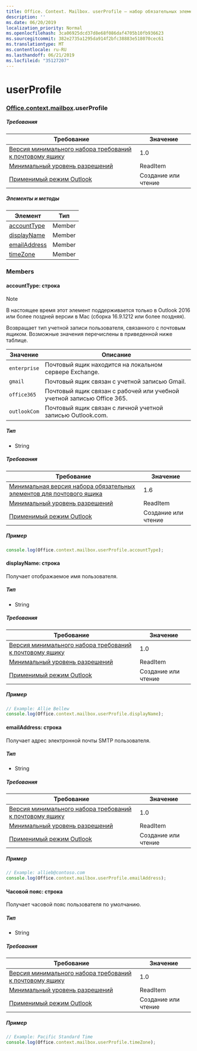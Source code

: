 ```yaml
---
title: Office. Context. Mailbox. userProfile — набор обязательных элементов 1,6
description: ''
ms.date: 06/20/2019
localization_priority: Normal
ms.openlocfilehash: 3ca06925dcd37d8e68f086daf4705b10fb936623
ms.sourcegitcommit: 382e2735a1295da914f2bfc38883e518070cec61
ms.translationtype: MT
ms.contentlocale: ru-RU
ms.lasthandoff: 06/21/2019
ms.locfileid: "35127207"
---
```

# <a name="userprofile"></a>userProfile

### <a name="officeofficemdcontextofficecontextmdmailboxofficecontextmailboxmduserprofile"></a>[Office](Office.md)[.context](Office.context.md)[.mailbox](Office.context.mailbox.md).userProfile

##### <a name="requirements"></a>Требования

|Требование| Значение|
|---|---|
|[Версия минимального набора требований к почтовому ящику](/office/dev/add-ins/reference/requirement-sets/outlook-api-requirement-sets)| 1.0|
|[Минимальный уровень разрешений](/outlook/add-ins/understanding-outlook-add-in-permissions)| ReadItem|
|[Применимый режим Outlook](/outlook/add-ins/#extension-points)| Создание или чтение|

##### <a name="members-and-methods"></a>Элементы и методы

| Элемент | Тип |
|--------|------|
| [accountType](#accounttype-string) | Member |
| [displayName](#displayname-string) | Member |
| [emailAddress](#emailaddress-string) | Member |
| [timeZone](#timezone-string) | Member |

### <a name="members"></a>Members

#### <a name="accounttype-string"></a>accountType: строка

> [!NOTE]
> В настоящее время этот элемент поддерживается только в Outlook 2016 или более поздней версии в Mac (сборка 16.9.1212 или более поздняя).

Возвращает тип учетной записи пользователя, связанного с почтовым ящиком. Возможные значения перечислены в приведенной ниже таблице.

| Значение | Описание |
|-------|-------------|
| `enterprise` | Почтовый ящик находится на локальном сервере Exchange. |
| `gmail` | Почтовый ящик связан с учетной записью Gmail. |
| `office365` | Почтовый ящик связан с рабочей или учебной учетной записью Office 365. |
| `outlookCom` | Почтовый ящик связан с личной учетной записью Outlook.com. |

##### <a name="type"></a>Тип

*   String

##### <a name="requirements"></a>Требования

|Требование| Значение|
|---|---|
|[Минимальная версия набора обязательных элементов для почтового ящика](/office/dev/add-ins/reference/requirement-sets/outlook-api-requirement-sets)| 1.6 |
|[Минимальный уровень разрешений](/outlook/add-ins/understanding-outlook-add-in-permissions)| ReadItem|
|[Применимый режим Outlook](/outlook/add-ins/#extension-points)| Создание или чтение|

##### <a name="example"></a>Пример

```javascript
console.log(Office.context.mailbox.userProfile.accountType);
```

#### <a name="displayname-string"></a>displayName: строка

Получает отображаемое имя пользователя.

##### <a name="type"></a>Тип

*   String

##### <a name="requirements"></a>Требования

|Требование| Значение|
|---|---|
|[Версия минимального набора требований к почтовому ящику](/office/dev/add-ins/reference/requirement-sets/outlook-api-requirement-sets)| 1.0|
|[Минимальный уровень разрешений](/outlook/add-ins/understanding-outlook-add-in-permissions)| ReadItem|
|[Применимый режим Outlook](/outlook/add-ins/#extension-points)| Создание или чтение|

##### <a name="example"></a>Пример

```javascript
// Example: Allie Bellew
console.log(Office.context.mailbox.userProfile.displayName);
```

#### <a name="emailaddress-string"></a>emailAddress: строка

Получает адрес электронной почты SMTP пользователя.

##### <a name="type"></a>Тип

*   String

##### <a name="requirements"></a>Требования

|Требование| Значение|
|---|---|
|[Версия минимального набора требований к почтовому ящику](/office/dev/add-ins/reference/requirement-sets/outlook-api-requirement-sets)| 1.0|
|[Минимальный уровень разрешений](/outlook/add-ins/understanding-outlook-add-in-permissions)| ReadItem|
|[Применимый режим Outlook](/outlook/add-ins/#extension-points)| Создание или чтение|

##### <a name="example"></a>Пример

```javascript
// Example: allieb@contoso.com
console.log(Office.context.mailbox.userProfile.emailAddress);
```

#### <a name="timezone-string"></a>Часовой пояс: строка

Получает часовой пояс пользователя по умолчанию.

##### <a name="type"></a>Тип

*   String

##### <a name="requirements"></a>Требования

|Требование| Значение|
|---|---|
|[Версия минимального набора требований к почтовому ящику](/office/dev/add-ins/reference/requirement-sets/outlook-api-requirement-sets)| 1.0|
|[Минимальный уровень разрешений](/outlook/add-ins/understanding-outlook-add-in-permissions)| ReadItem|
|[Применимый режим Outlook](/outlook/add-ins/#extension-points)| Создание или чтение|

##### <a name="example"></a>Пример

```javascript
// Example: Pacific Standard Time
console.log(Office.context.mailbox.userProfile.timeZone);
```
